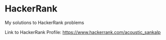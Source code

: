 # HackerRank
My solutions to HackerRank problems

Link to HackerRank Profile: https://www.hackerrank.com/acoustic_sankalp
